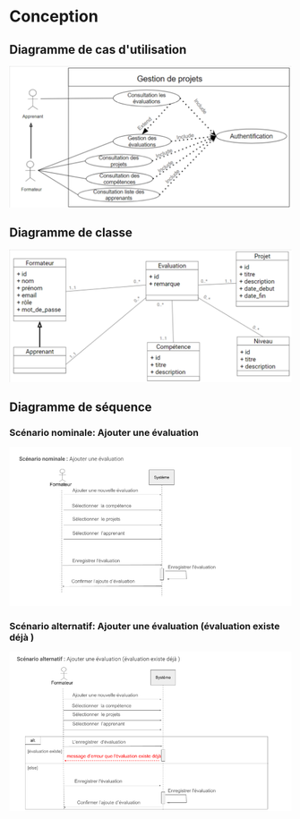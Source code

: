 # Conception

## Diagramme de cas d'utilisation

![Alt text](img/Diagramme-cas-utilisation.png)

## Diagramme de classe

 ![Alt text](img/Diagramme-classe.png)
 
## Diagramme de séquence
### Scénario nominale: Ajouter une évaluation 

 ![Alt text](img/Diagramme-sequence(scenario-nominale).png)

### Scénario alternatif: Ajouter une évaluation (évaluation existe déjà )

 ![Alt text](img/Diagramme-sequence(scenario-alternatif).png)
